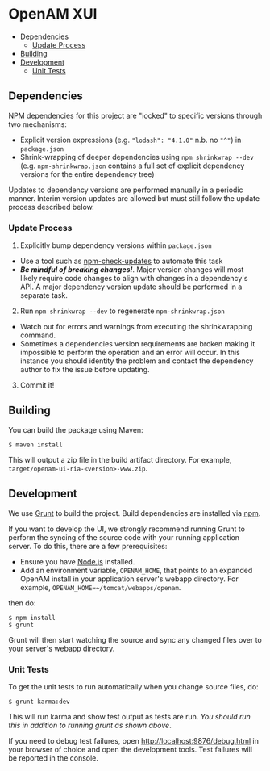 # OpenAM XUI

<!-- TOC depthFrom:2 depthTo:6 withLinks:1 updateOnSave:1 orderedList:0 -->

- [Dependencies](#dependencies)
	- [Update Process](#update-process)
- [Building](#building)
- [Development](#development)
	- [Unit Tests](#unit-tests)

<!-- /TOC -->

## Dependencies
NPM dependencies for this project are "locked" to specific versions through two mechanisms:
* Explicit version expressions (e.g. `"lodash": "4.1.0"` n.b. no `"^"`) in `package.json`
* Shrink-wrapping of deeper dependencies using `npm shrinkwrap --dev` (e.g. `npm-shrinkwrap.json` contains a full set of explicit dependency versions for the entire dependency tree)

Updates to dependency versions are performed manually in a periodic manner. Interim version updates are allowed but must still follow the update process described below.

### Update Process
1. Explicitly bump dependency versions within `package.json`
  * Use a tool such as [npm-check-updates](https://www.npmjs.com/package/npm-check-updates) to automate this task
  * ***Be mindful of breaking changes!***. Major version changes will most likely require code changes to align with changes in a dependency's API. A major dependency version update should be performed in a separate task.
2. Run `npm shrinkwrap --dev` to regenerate `npm-shrinkwrap.json`
  * Watch out for errors and warnings from executing the shrinkwrapping command.
  * Sometimes a dependencies version requirements are broken making it impossible to perform the operation and an error will occur. In this instance you should identity the problem and contact the dependency author to fix the issue before updating.
3. Commit it!

## Building

You can build the package using Maven:

```
$ maven install
```

This will output a zip file in the build artifact directory. For example, `target/openam-ui-ria-<version>-www.zip`.

## Development

We use [Grunt](http://gruntjs.com/) to build the project. Build dependencies are installed via
[npm](https://www.npmjs.com/).

If you want to develop the UI, we strongly recommend running Grunt to perform the syncing of the source code with your
running application server. To do this, there are a few prerequisites:

* Ensure you have [Node.js](https://nodejs.org/) installed.
* Add an environment variable, `OPENAM_HOME`, that points to an expanded OpenAM install in your application server's
webapp directory. For example, `OPENAM_HOME=~/tomcat/webapps/openam`.

then do:

```
$ npm install
$ grunt
```

Grunt will then start watching the source and sync any changed files over to your server's webapp directory.

### Unit Tests

To get the unit tests to run automatically when you change source files, do:

```
$ grunt karma:dev
```

This will run karma and show test output as tests are run. _You should run this in addition to running grunt as shown
above_.

If you need to debug test failures, open [http://localhost:9876/debug.html](http://localhost:9876/debug.html) in your
browser of choice and open the development tools. Test failures will be reported in the console.
